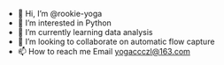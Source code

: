 - 👋 Hi, I’m @rookie-yoga
- 👀 I’m interested in Python 
- 🌱 I’m currently learning data analysis
- 💞️ I’m looking to collaborate on automatic flow capture
- 📫 How to reach me Email  yogaccczl@163.com

<!---
rookie-yoga/rookie-yoga is a ✨ special ✨ repository because its `README.md` (this file) appears on your GitHub profile.
You can click the Preview link to take a look at your changes.
--->
